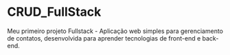 # CRUD_FullStack
Meu primeiro projeto Fullstack - Aplicação web simples para gerenciamento de contatos, desenvolvida para aprender tecnologias de front-end e back-end.
